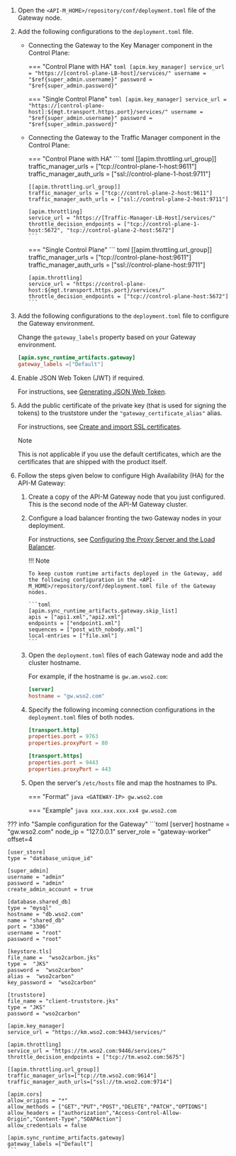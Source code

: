 
1.  Open the `<API-M_HOME>/repository/conf/deployment.toml` file of the Gateway node.

2.  Add the following configurations to the `deployment.toml` file.

    -   Connecting the Gateway to the Key Manager component in the Control Plane:

        === "Control Plane with HA"
            ``` toml
            [apim.key_manager]
            service_url = "https://[control-plane-LB-host]/services/"
            username = "$ref{super_admin.username}"
            password = "$ref{super_admin.password}"                
            ```
        
        === "Single Control Plane"
            ``` toml
            [apim.key_manager]
            service_url = "https://[control-plane-host]:${mgt.transport.https.port}/services/"
            username = "$ref{super_admin.username}"
            password = "$ref{super_admin.password}"
            ```

    -   Connecting the Gateway to the Traffic Manager component in the Control Plane:

        === "Control Plane with HA"
            ``` toml
            [[apim.throttling.url_group]]
            traffic_manager_urls = ["tcp://control-plane-1-host:9611"]
            traffic_manager_auth_urls = ["ssl://control-plane-1-host:9711"]
            
            [[apim.throttling.url_group]]
            traffic_manager_urls = ["tcp://control-plane-2-host:9611"]
            traffic_manager_auth_urls = ["ssl://control-plane-2-host:9711"]
            
            [apim.throttling]
            service_url = "https://[Traffic-Manager-LB-Host]/services/"
            throttle_decision_endpoints = ["tcp://control-plane-1-host:5672", "tcp://control-plane-2-host:5672"]
            ```
            
        === "Single Control Plane"
            ``` toml
            [[apim.throttling.url_group]]
            traffic_manager_urls = ["tcp://control-plane-host:9611"]
            traffic_manager_auth_urls = ["ssl://control-plane-host:9711"]
            
            [apim.throttling]
            service_url = "https://control-plane-host:${mgt.transport.https.port}/services/"
            throttle_decision_endpoints = ["tcp://control-plane-host:5672"]
            ```     

3.  Add the following configurations to the `deployment.toml` file to configure the Gateway environment.

     Change the `gateway_labels` property based on your Gateway environment.
   
     ```toml
     [apim.sync_runtime_artifacts.gateway]
     gateway_labels =["Default"]
     ```  

4.  Enable JSON Web Token (JWT) if required.

     For instructions, see [Generating JSON Web Token](../../../../manage-apis/deploy-and-publish/deploy-on-gateway/api-gateway/passing-enduser-attributes-to-the-backend-via-api-gateway/).   
     
5.  Add the public certificate of the private key (that is used for signing the tokens) to the truststore under the `"gateway_certificate_alias"` alias. 
    
    For instructions, see [Create and import SSL certificates](../../../../install-and-setup/setup/security/configuring-keystores/keystore-basics/creating-new-keystores).

     <html>
      <div class="admonition note">
      <p class="admonition-title">Note</p>
      <p>This is not applicable if you use the default certificates, which are the certificates that are shipped with the product itself. </p>
      </div> 
     </html>
     
6.  Follow the steps given below to configure High Availability (HA) for the API-M Gateway:

    1.  Create a copy of the API-M Gateway node that you just configured. This is the second node of the API-M Gateway cluster.
    2.  Configure a load balancer fronting the two Gateway nodes in your deployment.
                
        For instructions, see [Configuring the Proxy Server and the Load Balancer](../../../../install-and-setup/setup/setting-up-proxy-server-and-the-load-balancer/configuring-the-proxy-server-and-the-load-balancer/).

        !!! Note
        
            To keep custom runtime artifacts deployed in the Gateway, add the following configuration in the <API-M_HOME>/repository/conf/deployment.toml file of the Gateway nodes.  

            ```toml
            [apim.sync_runtime_artifacts.gateway.skip_list]
            apis = ["api1.xml","api2.xml"]
            endpoints = ["endpoint1.xml"]
            sequences = ["post_with_nobody.xml"]
            local-entries = ["file.xml"]
            ```

    3.  Open the `deployment.toml` files of each Gateway node and add the cluster hostname. 
          
          For example, if the hostname is `gw.am.wso2.com`:
    
          ``` toml
          [server]
          hostname = "gw.wso2.com"
          ```
          
    4.  Specify the following incoming connection configurations in the `deployment.toml` files of both nodes.
      
          ``` toml
          [transport.http]
          properties.port = 9763
          properties.proxyPort = 80
          
          [transport.https]
          properties.port = 9443
          properties.proxyPort = 443
          ```
      
    5.  Open the server's `/etc/hosts` file and map the hostnames to IPs.
    
        === "Format"
            ```java
            <GATEWAY-IP> gw.wso2.com
            ```
    
        === "Example"
            ``` java
            xxx.xxx.xxx.xx4 gw.wso2.com
            ``` 

??? info "Sample configuration for the Gateway"
    ```toml
    [server]
    hostname = "gw.wso2.com"
    node_ip = "127.0.0.1"
    server_role = "gateway-worker"
    offset=4
    
    [user_store]
    type = "database_unique_id"
            
    [super_admin]
    username = "admin"
    password = "admin"
    create_admin_account = true
    
    [database.shared_db]
    type = "mysql"
    hostname = "db.wso2.com"
    name = "shared_db"
    port = "3306"
    username = "root"
    password = "root"
    
    [keystore.tls]
    file_name =  "wso2carbon.jks"
    type =  "JKS"
    password =  "wso2carbon"
    alias =  "wso2carbon"
    key_password =  "wso2carbon"
    
    [truststore]
    file_name = "client-truststore.jks"
    type = "JKS"
    password = "wso2carbon"
    
    [apim.key_manager]
    service_url = "https://km.wso2.com:9443/services/"
    
    [apim.throttling]
    service_url = "https://tm.wso2.com:9446/services/"
    throttle_decision_endpoints = ["tcp://tm.wso2.com:5675"]
    
    [[apim.throttling.url_group]]
    traffic_manager_urls=["tcp://tm.wso2.com:9614"]
    traffic_manager_auth_urls=["ssl://tm.wso2.com:9714"]
    
    [apim.cors]
    allow_origins = "*"
    allow_methods = ["GET","PUT","POST","DELETE","PATCH","OPTIONS"]
    allow_headers = ["authorization","Access-Control-Allow-Origin","Content-Type","SOAPAction"]
    allow_credentials = false

    [apim.sync_runtime_artifacts.gateway]
    gateway_labels =["Default"]
    ```
